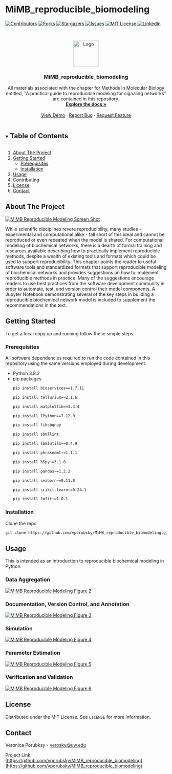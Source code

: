 # MiMB_reproducible_biomodeling



<!-- PROJECT SHIELDS -->
<!--
*** I'm using markdown "reference style" links for readability.
*** Reference links are enclosed in brackets [ ] instead of parentheses ( ).
*** See the bottom of this document for the declaration of the reference variables
*** for contributors-url, forks-url, etc. This is an optional, concise syntax you may use.
*** https://www.markdownguide.org/basic-syntax/#reference-style-links
-->
[![Contributors][contributors-shield]][contributors-url]
[![Forks][forks-shield]][forks-url]
[![Stargazers][stars-shield]][stars-url]
[![Issues][issues-shield]][issues-url]
[![MIT License][license-shield]][license-url]
[![LinkedIn][linkedin-shield]][linkedin-url]



<!-- PROJECT LOGO -->
<br />
<p align="center">
  <a href="https://github.com/vporubsky/MiMB_reproducible_biomodeling">
    <img src="images/logo.png" alt="Logo" width="80" height="80">
  </a>

  <h3 align="center">MiMB_reproducible_biomodeling</h3>

  <p align="center">
    All materials associated with the chapter for Methods in Molecular Biology entitled, 
    "A practical guide to reproducible modeling for signaling networks" are contained in this 
    repository.

<br />
<a href="https://github.com/vporubsky/MiMB_reproducible_biomodeling"><strong>Explore the docs »</strong></a>
<br />
<br />
<a href="https://github.com/vporubsky/MiMB_reproducible_biomodeling">View Demo</a>
·
<a href="https://github.com/vporubsky/MiMB_reproducible_biomodeling/issues">Report Bug</a>
·
<a href="https://github.com/vporubsky/MiMB_reproducible_biomodeling/issues">Request Feature</a>
</p>



<!-- TABLE OF CONTENTS -->
<details open="open">
  <summary><h2 style="display: inline-block">Table of Contents</h2></summary>
  <ol>
    <li>
      <a href="#about-the-project">About The Project</a>
    </li>
    <li>
      <a href="#getting-started">Getting Started</a>
      <ul>
        <li><a href="#prerequisites">Prerequisites</a></li>
        <li><a href="#installation">Installation</a></li>
      </ul>
    </li>
    <li><a href="#usage">Usage</a></li>
    <li><a href="#contributing">Contributing</a></li>
    <li><a href="#license">License</a></li>
    <li><a href="#contact">Contact</a></li>
  </ol>
</details>



<!-- ABOUT THE PROJECT -->
## About The Project

[![MiMB Reproducible Modeling Screen Shot][product-screenshot]](https://raw.githubusercontent.com/vporubsky/MiMB_reproducible_biomodeling/main/images/figure_1.png)

While scientific disciplines revere reproducibility, many studies - experimental and computational alike - fall short of this ideal and cannot be reproduced or even repeated when the model is shared. For computational modeling of biochemical networks, there is a dearth of formal training and resources available describing how to practically implement reproducible methods, despite a wealth of existing tools and formats which could be used to support reproducibility. This chapter points the reader to useful software tools and standardized formats that support reproducible modeling of biochemical networks and provides suggestions on how to implement reproducible methods in practice. Many of the suggestions encourage readers to use best practices from the software development community in order to automate, test, and version control their model components. A Jupyter Notebook demonstrating several of the key steps in building a reproducible biochemical network model is included to supplement the recommendations in the text.

<!-- GETTING STARTED -->
## Getting Started

To get a local copy up and running follow these simple steps.

### Prerequisites

All software dependencies required to run the code contained in this repository using the same versions employed during development.
* Python 3.8.2
* pip packages
  ```sh
  pip install bioservices==1.7.11
  ```
    ```sh
  pip install tellurium==2.1.6
  ```
  ```sh
  pip install matplotlib==3.3.4
  ```
  ```sh
  pip install IPython==7.12.0
  ```
  ```sh
  pip install libsbgnpy
  ```
  ```sh
  pip install sbmllint
  ```
  ```sh
  pip install sbmlutils~=0.4.9
  ```
  ```sh
  pip install phrasedml~=1.1.1
  ```
  ```sh
  pip install h5py~=3.1.0
  ```
  ```sh
  pip install pandas~=1.2.2
  ```
  ```sh
  pip install seaborn~=0.11.0
  ```
    ```sh
  pip install scikit-learn~=0.24.1
  ```
    ```sh
  pip install lmfit~=1.0.1
  ```


### Installation

Clone the repo
   ```sh
   git clone https://github.com/vporubsky/MiMB_reproducible_biomodeling.git
   ```


<!-- USAGE EXAMPLES -->
## Usage

This is intended as an introduction to reproducible biochemical modeling in Python. 

### Data Aggregation
[![MiMB Reproducible Modeling Figure 2][fig2-screenshot]](https://raw.githubusercontent.com/vporubsky/MiMB_reproducible_biomodeling/main/images/figure_2.png)
### Documentation, Version Control, and Annotation
[![MiMB Reproducible Modeling Figure 3][fig3-screenshot]](https://raw.githubusercontent.com/vporubsky/MiMB_reproducible_biomodeling/main/images/figure_3.png)
### Simulation
[![MiMB Reproducible Modeling Figure 4][fig4-screenshot]](https://raw.githubusercontent.com/vporubsky/MiMB_reproducible_biomodeling/main/images/figure_4.png)
### Parameter Estimation
[![MiMB Reproducible Modeling Figure 5][fig5-screenshot]](https://raw.githubusercontent.com/vporubsky/MiMB_reproducible_biomodeling/main/images/figure_5.png)
### Verification and Validation
[![MiMB Reproducible Modeling Figure 6][fig6-screenshot]](https://raw.githubusercontent.com/vporubsky/MiMB_reproducible_biomodeling/main/images/figure_6.png)




<!-- LICENSE -->
## License

Distributed under the MIT License. See `LICENSE` for more information.



<!-- CONTACT -->
## Contact

Veronica Porubksy - verosky@uw.edu

Project Link: [https://github.com/vporubsky/MiMB_reproducible_biomodeling](https://github.com/vporubsky/MiMB_reproducible_biomodeling)






<!-- MARKDOWN LINKS & IMAGES -->
<!-- https://www.markdownguide.org/basic-syntax/#reference-style-links -->
[contributors-shield]: https://img.shields.io/github/contributors/github_username/repo.svg?style=for-the-badge
[contributors-url]: https://github.com/vporubsky/MiMB_reproducible_biomodeling/graphs/contributors
[forks-shield]: https://img.shields.io/github/forks/github_username/repo.svg?style=for-the-badge
[forks-url]: https://github.com/vporubsky/MiMB_reproducible_biomodeling/network/members
[stars-shield]: https://img.shields.io/github/stars/github_username/repo.svg?style=for-the-badge
[stars-url]: https://github.com/vporubsky/MiMB_reproducible_biomodeling/stargazers
[issues-shield]: https://img.shields.io/github/issues/github_username/repo.svg?style=for-the-badge
[issues-url]: https://github.com/vporubsky/MiMB_reproducible_biomodeling/issues
[license-shield]: https://img.shields.io/github/license/github_username/repo.svg?style=for-the-badge
[license-url]: https://github.com/vporubsky/MiMB_reproducible_biomodeling/blob/master/LICENSE.txt
[linkedin-shield]: https://img.shields.io/badge/-LinkedIn-black.svg?style=for-the-badge&logo=linkedin&colorB=555
[linkedin-url]: https://www.linkedin.com/in/veronica-porubsky/
[product-screenshot]: https://raw.githubusercontent.com/vporubsky/MiMB_reproducible_biomodeling/main/images/figure_1.png
[fig2-screenshot]: https://raw.githubusercontent.com/vporubsky/MiMB_reproducible_biomodeling/main/images/figure_2.png
[fig3-screenshot]: https://raw.githubusercontent.com/vporubsky/MiMB_reproducible_biomodeling/main/images/figure_3.png
[fig4-screenshot]: https://raw.githubusercontent.com/vporubsky/MiMB_reproducible_biomodeling/main/images/figure_4.png
[fig5-screenshot]: https://raw.githubusercontent.com/vporubsky/MiMB_reproducible_biomodeling/main/images/figure_5.png
[fig6-screenshot]: https://raw.githubusercontent.com/vporubsky/MiMB_reproducible_biomodeling/main/images/figure_6.png
